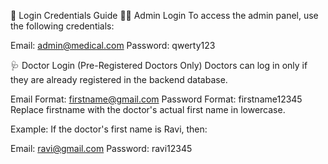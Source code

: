 🔐 Login Credentials Guide
👨‍💼 Admin Login
To access the admin panel, use the following credentials:

Email: admin@medical.com
Password: qwerty123


🩺 Doctor Login (Pre-Registered Doctors Only)
Doctors can log in only if they are already registered in the backend database.



Email Format: firstname@gmail.com
Password Format: firstname12345
Replace firstname with the doctor's actual first name in lowercase.



Example:
If the doctor's first name is Ravi, then:



Email: ravi@gmail.com
Password: ravi12345
